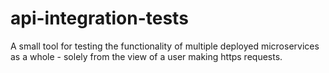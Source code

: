 # api-integration-tests

A small tool for testing the functionality of multiple deployed microservices as a whole - solely from the view of a user making https requests.
